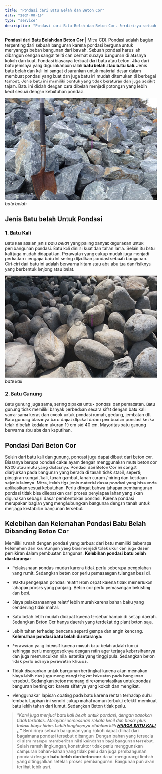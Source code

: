 ```yaml
---
title: "Pondasi dari Batu Belah dan Beton Cor"
date: "2024-09-10"
type: "service"
description: "Pondasi dari Batu Belah dan Beton Cor. Berdirinya sebuah bangunan yang kokoh dapat dilihat dari bagaimana pondasi tersebut dibangun. Dengan bahan yang tersed..."
---
```


**Pondasi dari Batu Belah dan Beton Cor** | Mitra CDI. Pondasi adalah bagian terpenting dari sebuah bangunan karena pondasi berguna untuk menyangga beban bangunan dari bawah. Sebuah pondasi harus lah dibangun dengan sangat teliti dan cermat supaya bangunan di atasnya kokoh dan kuat. Pondasi biasanya terbuat dari batu atau beton. Jika dari batu jenisnya yang digunakanpun ialah **batu belah atau batu kali**. Jenis batu belah dan kali ini sangat disarankan untuk material dasar dalam membuat pondasi yang kuat dan juga batu ini mudah ditemukan di berbagai tempat. Jenis batu ini memiliki bentuk yang tidak beraturan dan juga sedikit tajam. Batu ini diolah dengan cara dibelah menjadi potongan yang lebih kecil sesuai dengan kebutuhan pondasi.

![batu belah](/images/blog/batu-belah-gunung.jpg)
*batu belah*

## Jenis Batu belah Untuk Pondasi

### 1\. Batu Kali
    
Batu kali adalah jenis _batu belah_ yang paling banyak digunakan untuk pembangunan pondasi. Batu kali dinilai kuat dan tahan lama. Selain itu batu kali juga mudah didapatkan. Perawatan yang cukup mudah juga menjadi perhatian mengapa batu ini sering dijadikan pondasi sebuah bangunan. Ciri-ciri dari batu ini adalah berwarna hitam atau abu abu tua dan fisiknya yang berbentuk lonjong atau bulat.

![](/images/blog/batu-kali-utuh.jpg)
*batu kali*

### 2\. Batu Gunung
    
Batu gunung juga sama, sering dipakai untuk pondasi dan pemadatan. Batu gunung tidak memiliki banyak perbedaan secara sifat dengan batu kali sama-sama keras dan cocok untuk pondasi rumah, gedung, jembatan dll. Batu gunung biasanya baru dapat dipakai dalam pembuatan pondasi ketika telah dibelah kedalam ukuran 10 cm s/d 40 cm. Mayoritas batu gunung berwarna abu abu dan keputihan.

 ## Pondasi Dari Beton Cor
    
Selain dari batu kali dan gunung, pondasi juga dapat dibuat dari beton cor. Biasanya berupa pondasi cakar ayam dengan menggunakan mutu beton cor K300 atau mutu yang diatasnya. Pondasi dari Beton Cor ini sangat dianjurkan pada bangunan yang berada di tanah tidak stabil, seperti; pinggiran sungai /kali, tanah gambut, tanah curam /miring dan keadaan sejenis lainnya.
Mitra, itulah tiga jenis material dasar pondasi yang bisa anda aplikasikan sesuai kebutuhan. Perlu diingat bahwa tahapan pembangunan pondasi tidak bisa dilepaskan dari proses penyiapan lahan yang akan digunakan sebagai dasar pembentukan pondasi. Karena pondasi merupakan bagian yang menghubungkan bangunan dengan tanah untuk menjaga kestabilan bangunan tersebut.
## Kelebihan dan Kelemahan Pondasi Batu Belah Dibanding Beton Cor
Memiliki rumah dengan pondasi yang terbuat dari batu memiliki beberapa kelemahan dan keuntungan yang bisa menjadi tolak ukur dan juga dasar pemikiran dalam pembuatan bangunan.
**Kelebihan pondasi batu belah diantaranya:**

- Pelaksanaan pondasi mudah karena tidak perlu beberapa pengolahan yang rumit. Sedangkan beton cor perlu pemasangan tulangan besi dll.
- Waktu pengerjaan pondasi relatif lebih cepat karena tidak memerlukan tahapan proses yang panjang. Beton cor perlu pemasangan bekisting dan besi.
- Biaya pelaksanaannya relatif lebih murah karena bahan baku yang cenderung tidak mahal.
- Batu belah lebih mudah didapat karena tersebar hampir di setiap daerah. Sedangkan Beton Cor hanya daerah yang terdekat dg plant beton saja.
- Lebih tahan terhadap bencana seperti gempa dan angin kencang.
**Kelemahan pondasi batu belah diantaranya:**

- Perawatan yang intensif karena musuh batu belah adalah lumut sehingga perlu menggosoknya dengan rutin agar terjaga kebersihannya dan juga memunculkan nilai estetika yang tinggi pula. Sedangkan beton tidak perlu adanya perawatan khusus.
- Tidak disarankan untuk bangunan bertingkat karena akan memakan biaya lebih dan juga mengurangi tingkat kekuatan pada bangunan tersebut. Sedangkan beton memang direkomendasikan untuk pondasi bangunan bertingkat, karena sifatnya yang kokoh dan mengikat.
- Menggunakan lapisan coating pada batu karena rentan terhadap suhu lembab. Lapisan ini sendiri cukup mahal namun terbukti efektif membuat batu lebih tahan dari lumut. Sedangkan Beton tidak perlu.
> _"Kami juga menjual batu kali belah untuk pondasi, dengan pasokan tidak terbatas. Melayani pemesanan sekala kecil dan besar plus bebas biaya kirim. Lebih lengkapnya silahkan klik [**HARGA BATU KALI .**](/product/batu-kali-dan-belah) **"**_
Berdirinya sebuah bangunan yang kokoh dapat dilihat dari bagaimana pondasi tersebut dibangun. Dengan bahan yang tersedia di alam mampu memberikan nilai keindahan bagi bangunan tersebut. Selain ramah lingkungan, konstruktor tidak perlu menggunakan campuran bahan-bahan yang tidak perlu dan juga pembangunan pondasi dengan **batu belah dan beton cor** dapat mengurangi limbah yang ditinggalkan setelah proses pembangunan. Bangunan pun akan terlihat lebih asri.
